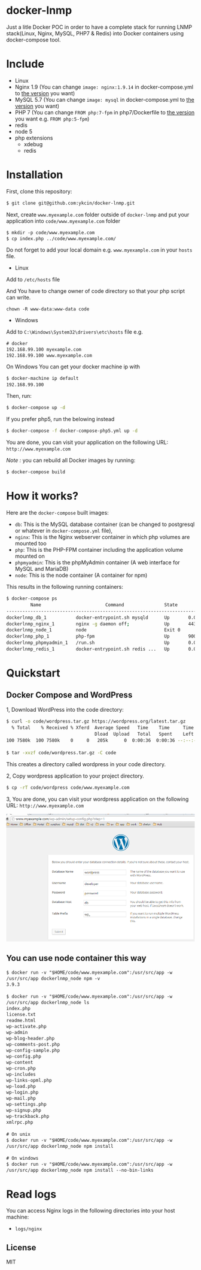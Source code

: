 docker-lnmp
==============

Just a litle Docker POC in order to have a complete stack for running LNMP stack(Linux, Nginx, MySQL, PHP7 & Redis) into Docker containers using docker-compose tool.


# Include

- Linux
- Nginx 1.9 (You can change <code>image: nginx:1.9.14</code> in docker-compose.yml to [the version](https://hub.docker.com/_/nginx/) you want)
- MySQL 5.7 (You can change <code>image: mysql</code> in docker-compose.yml to [the version](https://hub.docker.com/_/mysql/) you want)
- PHP 7 (You can change <code>FROM php:7-fpm</code> in php7/Dockerfile to [the version](https://hub.docker.com/_/php/) you want  e.g. <code>FROM php:5-fpm</code>)
- redis
- node 5
- php extensions
    - xdebug
    - redis

# Installation

First, clone this repository:

```bash
$ git clone git@github.com:ykcin/docker-lnmp.git
```

Next, create `www.myexample.com` folder outside of `docker-lnmp` and put your application into `code/www.myexample.com` folder

```
$ mkdir -p code/www.myexample.com
$ cp index.php ../code/www.myexample.com/
```

Do not forget to add your local domain e.g. `www.myexample.com` in your `hosts` file.

* Linux

Add to `/etc/hosts` file

And You have to change owner of code directory so that your php script can write.

```
chown -R www-data:www-data code
```

* Windows

Add to `C:\Windows\System32\drivers\etc\hosts` file e.g.

```
# docker
192.168.99.100 myexample.com
192.168.99.100 www.myexample.com
```

On Windows You can get your docker machine ip with

```bash
$ docker-machine ip default
192.168.99.100
```

Then, run:

```bash
$ docker-compose up -d
```

If you prefer php5, run the belowing instead
```bash
$ docker-compose -f docker-compose-php5.yml up -d
```

You are done, you can visit your application on the following URL: `http://www.myexample.com`

_Note :_ you can rebuild all Docker images by running:

```bash
$ docker-compose build
```

# How it works?

Here are the `docker-compose` built images:

* `db`: This is the MySQL database container (can be changed to postgresql or whatever in `docker-compose.yml` file),
* `nginx`: This is the Nginx webserver container in which php volumes are mounted too
* `php`: This is the PHP-FPM container including the application volume mounted on
* `phpmyadmin`: This is the phpMyAdmin container (A web interface for MySQL and MariaDB)
* `node`: This is the node container (A container for npm)

This results in the following running containers:

```bash
$ docker-compose ps
         Name                        Command               State                 Ports
----------------------------------------------------------------------------------------------------
dockerlnmp_db_1           docker-entrypoint.sh mysqld      Up       0.0.0.0:3306->3306/tcp
dockerlnmp_nginx_1        nginx -g daemon off;             Up       443/tcp, 0.0.0.0:80->80/tcp
dockerlnmp_node_1         node                             Exit 0
dockerlnmp_php_1          php-fpm                          Up       9000/tcp, 0.0.0.0:9001->9001/tcp
dockerlnmp_phpmyadmin_1   /run.sh                          Up       0.0.0.0:8080->80/tcp
dockerlnmp_redis_1        docker-entrypoint.sh redis ...   Up       0.0.0.0:6379->6379/tcp
```

# Quickstart

## Docker Compose and WordPress

1, Download WordPress into the code directory:

```bash
$ curl -o code/wordpress.tar.gz https://wordpress.org/latest.tar.gz
  % Total    % Received % Xferd  Average Speed   Time    Time     Time  Current
                                 Dload  Upload   Total   Spent    Left  Speed
100 7580k  100 7580k    0     0   205k      0  0:00:36  0:00:36 --:--:--  149k

$ tar -xvzf code/wordpress.tar.gz -C code
```

This creates a directory called wordpress in your code directory.

2, Copy wordpress application to your project directory.

```bash
$ cp -rT code/wordpress code/www.myexample.com
```

3, You are done, you can visit your wordpress application on the following URL: `http://www.myexample.com`

![Install wordpress](screenshot/20160522150407.png)


## You can use node container this way

```
$ docker run -v "$HOME/code/www.myexample.com":/usr/src/app -w /usr/src/app dockerlnmp_node npm -v
3.9.3

$ docker run -v "$HOME/code/www.myexample.com":/usr/src/app -w /usr/src/app dockerlnmp_node ls
index.php
license.txt
readme.html
wp-activate.php
wp-admin
wp-blog-header.php
wp-comments-post.php
wp-config-sample.php
wp-config.php
wp-content
wp-cron.php
wp-includes
wp-links-opml.php
wp-load.php
wp-login.php
wp-mail.php
wp-settings.php
wp-signup.php
wp-trackback.php
xmlrpc.php

# On unix
$ docker run -v "$HOME/code/www.myexample.com":/usr/src/app -w /usr/src/app dockerlnmp_node npm install

# On windows
$ docker run -v "$HOME/code/www.myexample.com":/usr/src/app -w /usr/src/app dockerlnmp_node npm install --no-bin-links
```

# Read logs

You can access Nginx logs in the following directories into your host machine:

* `logs/nginx`

## License

MIT
